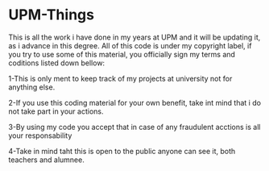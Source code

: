 # UPM-Things
This is all the work i have done in my years at UPM and it will be updating it, as i advance in this degree.
All of this code is under my copyright label, if you try to use some of this material, you officially sign my terms and coditions listed down bellow:

1-This is only ment to keep track of my projects at university not for anything else.

2-If you use this coding material for your own benefit, take int mind that i do not take part in your actions.

3-By using my code you accept that in case of any fraudulent acctions is all your responsability

4-Take in mind taht this is open to the public anyone can see it, both teachers and alumnee.

